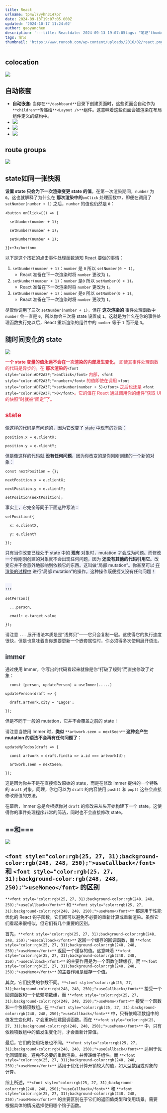 ```yaml
---
title: React
urlname: tp4wl7vyhn3147p7
date: 2024-09-13T19:07:05.000Z
updated: '2024-10-17 11:24:02'
author: gaoyanchen
description: '---title: Reactdate: 2024-09-13 19:07:05tags: "笔记"thumbnail: "https://www.runoob.com/wp-content/uploads/2016/02/react.png"---colocation自动嵌套自动嵌套: 当你...'
tags: 笔记
thumbnail: 'https://www.runoob.com/wp-content/uploads/2016/02/react.png'
---
```

## colocation
![](https://raw.githubusercontent.com/gyc-12/images/master/41a5246605778574224978e0e8b6f6e2.png)

## 自动嵌套
+ **自动嵌套**: 当你在`**/dashboard**`目录下创建页面时，这些页面会自动作为`**children**`传递给`**<Layout />**`组件。这意味着这些页面会被渲染在布局组件定义的结构中。
+ ![](https://raw.githubusercontent.com/gyc-12/images/master/7f983d1bcab00c0c6c648bdf4c14f4c8.png)
+ ![](https://raw.githubusercontent.com/gyc-12/images/master/fb6c6cc9a9ae88ddefd2b3d65188898f.png)
+ ![](https://raw.githubusercontent.com/gyc-12/images/master/34df14fbd008ea1021367ef45c0ffefa.png)

## route groups
![](https://raw.githubusercontent.com/gyc-12/images/master/239ac73abdc5a988b7244d5d3c449cc4.png)

## state如同一张快照
**<font style="color:rgb(35, 39, 47);">设置 state 只会为下一次渲染变更 state 的值</font>**<font style="color:rgb(35, 39, 47);">。在第一次渲染期间，</font>`number`<font style="color:rgb(35, 39, 47);"> 为 </font>`0`<font style="color:rgb(35, 39, 47);">。这也就解释了为什么在 </font>**<font style="color:rgb(35, 39, 47);">那次渲染中的</font>**`onClick`<font style="color:rgb(35, 39, 47);"> 处理函数中，即便在调用了 </font>`setNumber(number + 1)`<font style="color:rgb(35, 39, 47);"> 之后，</font>`number`<font style="color:rgb(35, 39, 47);"> 的值也仍然是 </font>`0`<font style="color:rgb(35, 39, 47);">：</font>

```plain
<button onClick={() => {

  setNumber(number + 1);

  setNumber(number + 1);

  setNumber(number + 1);

}}>+3</button>
```

<font style="color:rgb(35, 39, 47);">以下是这个按钮的点击事件处理函数通知 React 要做的事情：</font>

1. `setNumber(number + 1)`<font style="color:rgb(35, 39, 47);">：</font>`number`<font style="color:rgb(35, 39, 47);"> </font><font style="color:rgb(35, 39, 47);">是</font><font style="color:rgb(35, 39, 47);"> </font>`0`<font style="color:rgb(35, 39, 47);"> </font><font style="color:rgb(35, 39, 47);">所以</font><font style="color:rgb(35, 39, 47);"> </font>`setNumber(0 + 1)`<font style="color:rgb(35, 39, 47);">。</font>
    - <font style="color:rgb(35, 39, 47);">React 准备在下一次渲染时将</font><font style="color:rgb(35, 39, 47);"> </font>`number`<font style="color:rgb(35, 39, 47);"> </font><font style="color:rgb(35, 39, 47);">更改为</font><font style="color:rgb(35, 39, 47);"> </font>`1`<font style="color:rgb(35, 39, 47);">。</font>
2. `setNumber(number + 1)`<font style="color:rgb(35, 39, 47);">：</font>`number`<font style="color:rgb(35, 39, 47);"> </font><font style="color:rgb(35, 39, 47);">是</font>`0`<font style="color:rgb(35, 39, 47);"> </font><font style="color:rgb(35, 39, 47);">所以</font><font style="color:rgb(35, 39, 47);"> </font>`setNumber(0 + 1)`<font style="color:rgb(35, 39, 47);">。</font>
    - <font style="color:rgb(35, 39, 47);">React 准备在下一次渲染时将</font><font style="color:rgb(35, 39, 47);"> </font>`number`<font style="color:rgb(35, 39, 47);"> </font><font style="color:rgb(35, 39, 47);">更改为</font><font style="color:rgb(35, 39, 47);"> </font>`1`<font style="color:rgb(35, 39, 47);">。</font>
3. `setNumber(number + 1)`<font style="color:rgb(35, 39, 47);">：</font>`number`<font style="color:rgb(35, 39, 47);"> </font><font style="color:rgb(35, 39, 47);">是</font>`0`<font style="color:rgb(35, 39, 47);"> </font><font style="color:rgb(35, 39, 47);">所以</font><font style="color:rgb(35, 39, 47);"> </font>`setNumber(0 + 1)`<font style="color:rgb(35, 39, 47);">。</font>
    - <font style="color:rgb(35, 39, 47);">React 准备在下一次渲染时将</font><font style="color:rgb(35, 39, 47);"> </font>`number`<font style="color:rgb(35, 39, 47);"> </font><font style="color:rgb(35, 39, 47);">更改为</font><font style="color:rgb(35, 39, 47);"> </font>`1`<font style="color:rgb(35, 39, 47);">。</font>

<font style="color:rgb(35, 39, 47);">尽管你调用了三次 </font>`setNumber(number + 1)`<font style="color:rgb(35, 39, 47);">，但在 </font>**<font style="color:rgb(35, 39, 47);">这次渲染的</font>**<font style="color:rgb(35, 39, 47);"> 事件处理函数中 </font>`number`<font style="color:rgb(35, 39, 47);"> 会一直是 </font>`0`<font style="color:rgb(35, 39, 47);">，所以你会三次将 state 设置成 </font>`1`<font style="color:rgb(35, 39, 47);">。这就是为什么在你的事件处理函数执行完以后，React 重新渲染的组件中的 </font>`number`<font style="color:rgb(35, 39, 47);"> 等于 </font>`1`<font style="color:rgb(35, 39, 47);"> 而不是 </font>`3`<font style="color:rgb(35, 39, 47);">。</font>

## <font style="color:rgb(35, 39, 47);">随时间变化的 state</font>
![](https://raw.githubusercontent.com/gyc-12/images/master/1bd9c92d14e531373282343ba8fb0a6d.png)

**<font style="color:#DF2A3F;">一个 state 变量的值永远不会在一次渲染的内部发生变化，</font>**<font style="color:#DF2A3F;"> 即使其事件处理函数的代码是异步的。在 </font>**<font style="color:#DF2A3F;">那次渲染的</font>**`<font style="color:#DF2A3F;">onClick</font>`<font style="color:#DF2A3F;"> 内部，</font>`<font style="color:#DF2A3F;">number</font>`<font style="color:#DF2A3F;"> 的值即使在调用 </font>`<font style="color:#DF2A3F;">setNumber(number + 5)</font>`<font style="color:#DF2A3F;"> 之后也还是 </font>`<font style="color:#DF2A3F;">0</font>`<font style="color:#DF2A3F;">。它的值在 React 通过调用你的组件“获取 UI 的快照”时就被“固定”了。</font>

<font style="color:#DF2A3F;"></font>

## <font style="color:#DF2A3F;">state</font>
<font style="color:rgb(35, 39, 47);background-color:rgb(243, 244, 253);">像这样的代码是有问题的，因为它改变了 state 中现有的对象：</font>

```plain
position.x = e.clientX;

position.y = e.clientY;
```

<font style="color:rgb(35, 39, 47);background-color:rgb(243, 244, 253);">但是像这样的代码就 </font>**<font style="color:rgb(35, 39, 47);background-color:rgb(243, 244, 253);">没有任何问题</font>**<font style="color:rgb(35, 39, 47);background-color:rgb(243, 244, 253);">，因为你改变的是你刚刚创建的一个新的对象：</font>

```plain
const nextPosition = {};

nextPosition.x = e.clientX;

nextPosition.y = e.clientY;

setPosition(nextPosition);
```

<font style="color:rgb(35, 39, 47);background-color:rgb(243, 244, 253);">事实上，它完全等同于下面这种写法：</font>

```plain
setPosition({

  x: e.clientX,

  y: e.clientY

});
```

<font style="color:rgb(35, 39, 47);background-color:rgb(243, 244, 253);">只有当你改变已经处于 state 中的 </font>**<font style="color:rgb(35, 39, 47);background-color:rgb(243, 244, 253);">现有</font>**<font style="color:rgb(35, 39, 47);background-color:rgb(243, 244, 253);"> 对象时，mutation 才会成为问题。而修改一个你刚刚创建的对象就不会出现任何问题，因为 </font>**<font style="color:rgb(35, 39, 47);background-color:rgb(243, 244, 253);">还没有其他的代码引用它</font>**<font style="color:rgb(35, 39, 47);background-color:rgb(243, 244, 253);">。改变它并不会意外地影响到依赖它的东西。这叫做“局部 mutation”。你甚至可以 </font>[<font style="color:rgb(35, 39, 47);background-color:rgb(243, 244, 253);">在渲染的过程中</font>](https://zh-hans.react.dev/learn/keeping-components-pure#local-mutation-your-components-little-secret)<font style="color:rgb(35, 39, 47);background-color:rgb(243, 244, 253);"> 进行“局部 mutation”的操作。这种操作既便捷又没有任何问题！</font>

## <font style="color:rgb(35, 39, 47);background-color:rgb(243, 244, 253);">...</font>
    setPerson({

      ...person,

      email: e.target.value

    });

<font style="color:rgb(35, 39, 47);">请注意 </font>`...`<font style="color:rgb(35, 39, 47);"> 展开语法本质是是“浅拷贝”——它只会复制一层。这使得它的执行速度很快，但是也意味着当你想要更新一个嵌套属性时，你必须得多次使用展开语法。</font>

<font style="color:rgb(35, 39, 47);"></font>

## <font style="color:rgb(35, 39, 47);">immer</font>
<font style="color:rgb(35, 39, 47);">通过使用 Immer，你写出的代码看起来就像是你“打破了规则”而直接修改了对象：</font>

```plain
  const [person, updatePerson] = useImmer(.....)

updatePerson(draft => {

  draft.artwork.city = 'Lagos';

});
```

<font style="color:rgb(35, 39, 47);">但是不同于一般的 mutation，它并不会覆盖之前的 state！</font>

<font style="color:rgb(35, 39, 47);">请注意当使用 Immer 时，</font>**<font style="color:rgb(35, 39, 47);">类似 </font>**`**artwork.seen = nextSeen**`**<font style="color:rgb(35, 39, 47);"> 这种会产生 mutation 的语法不会再有任何问题了：</font>**

```plain
updateMyTodos(draft => {

  const artwork = draft.find(a => a.id === artworkId);

  artwork.seen = nextSeen;

});
```

<font style="color:rgb(35, 39, 47);">这是因为你并不是在直接修改原始的 state，而是在修改 Immer 提供的一个特殊的 </font>`draft`<font style="color:rgb(35, 39, 47);"> 对象。同理，你也可以为 </font>`draft`<font style="color:rgb(35, 39, 47);"> 的内容使用 </font>`push()`<font style="color:rgb(35, 39, 47);"> 和 </font>`pop()`<font style="color:rgb(35, 39, 47);"> 这些会直接修改原值的方法。</font>

<font style="color:rgb(35, 39, 47);">在幕后，Immer 总是会根据你对 </font>`draft`<font style="color:rgb(35, 39, 47);"> 的修改来从头开始构建下一个 state。这使得你的事件处理程序非常的简洁，同时也不会直接修改 state。</font>

<font style="color:rgb(35, 39, 47);"></font>

## <font style="color:rgb(35, 39, 47);">==和===</font>
![](https://raw.githubusercontent.com/gyc-12/images/master/e4701dcad2b72bc58e9ab9f2344f509b.png)

## `<font style="color:rgb(25, 27, 31);background-color:rgb(248, 248, 250);">useCallback</font>`<font style="color:rgb(25, 27, 31);"> </font><font style="color:rgb(25, 27, 31);">和</font><font style="color:rgb(25, 27, 31);"> </font>`<font style="color:rgb(25, 27, 31);background-color:rgb(248, 248, 250);">useMomeo</font>`<font style="color:rgb(25, 27, 31);"> </font><font style="color:rgb(25, 27, 31);">的区别</font>
`**<font style="color:rgb(25, 27, 31);background-color:rgb(248, 248, 250);">useCallback</font>**`<font style="color:rgb(25, 27, 31);"> </font><font style="color:rgb(25, 27, 31);">和</font><font style="color:rgb(25, 27, 31);"> </font>`**<font style="color:rgb(25, 27, 31);background-color:rgb(248, 248, 250);">useMemo</font>**`<font style="color:rgb(25, 27, 31);"> </font><font style="color:rgb(25, 27, 31);">都是用于性能优化的 React 钩子函数，它们都可以避免不必要的重新计算或重新渲染。虽然它们看起来很相似，但它们有几个重要的区别。</font>

<font style="color:rgb(25, 27, 31);">首先，</font>`**<font style="color:rgb(25, 27, 31);background-color:rgb(248, 248, 250);">useCallback</font>**`<font style="color:rgb(25, 27, 31);"> </font><font style="color:rgb(25, 27, 31);">返回一个缓存的回调函数，而</font><font style="color:rgb(25, 27, 31);"> </font>`**<font style="color:rgb(25, 27, 31);background-color:rgb(248, 248, 250);">useMemo</font>**`<font style="color:rgb(25, 27, 31);"> </font><font style="color:rgb(25, 27, 31);">返回一个缓存的值。这意味着</font><font style="color:rgb(25, 27, 31);"> </font>`**<font style="color:rgb(25, 27, 31);background-color:rgb(248, 248, 250);">useCallback</font>**`<font style="color:rgb(25, 27, 31);"> </font><font style="color:rgb(25, 27, 31);">的主要作用是为一个函数创建缓存，而</font><font style="color:rgb(25, 27, 31);"> </font>`**<font style="color:rgb(25, 27, 31);background-color:rgb(248, 248, 250);">useMemo</font>**`<font style="color:rgb(25, 27, 31);"> </font><font style="color:rgb(25, 27, 31);">的主要作用是缓存一个值。</font>

<font style="color:rgb(25, 27, 31);">其次，它们接受的参数不同。</font>`**<font style="color:rgb(25, 27, 31);background-color:rgb(248, 248, 250);">useCallback</font>**`<font style="color:rgb(25, 27, 31);"> </font><font style="color:rgb(25, 27, 31);">接受一个回调函数和一个依赖项数组，而</font><font style="color:rgb(25, 27, 31);"> </font>`**<font style="color:rgb(25, 27, 31);background-color:rgb(248, 248, 250);">useMemo</font>**`<font style="color:rgb(25, 27, 31);"> </font><font style="color:rgb(25, 27, 31);">接受一个函数和一个依赖项数组。在</font><font style="color:rgb(25, 27, 31);"> </font>`**<font style="color:rgb(25, 27, 31);background-color:rgb(248, 248, 250);">useCallback</font>**`<font style="color:rgb(25, 27, 31);"> </font><font style="color:rgb(25, 27, 31);">中，只有依赖项数组中的值发生变化时，才会重新创建回调函数。而在</font><font style="color:rgb(25, 27, 31);"> </font>`**<font style="color:rgb(25, 27, 31);background-color:rgb(248, 248, 250);">useMemo</font>**`<font style="color:rgb(25, 27, 31);"> </font><font style="color:rgb(25, 27, 31);">中，只有依赖项数组中的值发生变化时，才会重新计算值。</font>

<font style="color:rgb(25, 27, 31);">最后，它们的使用场景也不同。</font>`**<font style="color:rgb(25, 27, 31);background-color:rgb(248, 248, 250);">useCallback</font>**`<font style="color:rgb(25, 27, 31);"> </font><font style="color:rgb(25, 27, 31);">适用于优化回调函数，避免不必要的重新渲染，并传递给子组件。而</font><font style="color:rgb(25, 27, 31);"> </font>`**<font style="color:rgb(25, 27, 31);background-color:rgb(248, 248, 250);">useMemo</font>**`<font style="color:rgb(25, 27, 31);"> </font><font style="color:rgb(25, 27, 31);">适用于优化计算开销较大的值，如大型数组或对象的计算。</font>

<font style="color:rgb(25, 27, 31);">综上所述，</font>`**<font style="color:rgb(25, 27, 31);background-color:rgb(248, 248, 250);">useCallback</font>**`<font style="color:rgb(25, 27, 31);"> 和 </font>`**<font style="color:rgb(25, 27, 31);background-color:rgb(248, 248, 250);">useMemo</font>**`<font style="color:rgb(25, 27, 31);"> 的主要区别在于它们的返回值类型和使用场景。需要根据具体的情况选择使用哪个钩子函数。</font>

